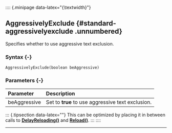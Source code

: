 :::: {.minipage data-latex="{\textwidth}"}
## AggressivelyExclude {#standard-aggressivelyexclude .unnumbered}

Specifies whether to use aggressive text exclusion.

### Syntax {-}

```{sql}
AggressivelyExclude(boolean beAggressive)
```

### Parameters {-}

**Parameter** | **Description**
| :-- | :-- |
beAggressive | Set to **true** to use aggressive text exclusion.

::: {.tipsection data-latex=""}
This can be optimized by placing it in between calls to **[DelayReloading()](#standard-delayreloading)** and **[Reload()](#standard-reload)**.
:::
::::

***

